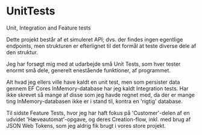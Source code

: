 # UnitTests
Unit, Integration and Feature tests

Dette projekt består af et simuleret API; dvs. der findes ingen egentlige endpoints, men strukturen er efterlignet til det formål at teste diverse dele af den struktur.

Jeg har forsøgt mig med at udarbejde små Unit Tests, som hver tester enormt små dele, generelt enestående funktioner, af programmet.

Alt hvad jeg ellers ville have kaldt en unit test, men som persister data gennem EF Cores InMemory-database har jeg kaldt Integration tests. Har ikke skrevet så mange af disse som jeg havde regnet med, da der er mange ting InMemory-databasen ikke er i stand til, kontra en 'rigtig' database. 

Til sidste Feature Tests, hvor jeg har haft fokus på 'Customer'-delen af en udvidet 'Hæveautomat'-opgave, og deres Creation-flow, inkl. med brug af JSON Web Tokens, som jeg aldrig fik brugt i vores store projekt.
